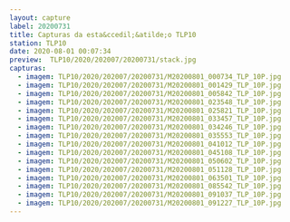 ```yaml
---
layout: capture
label: 20200731
title: Capturas da esta&ccedil;&atilde;o TLP10
station: TLP10
date: 2020-08-01 00:07:34
preview:  TLP10/2020/202007/20200731/stack.jpg
capturas:
  - imagem: TLP10/2020/202007/20200731/M20200801_000734_TLP_10P.jpg
  - imagem: TLP10/2020/202007/20200731/M20200801_001429_TLP_10P.jpg
  - imagem: TLP10/2020/202007/20200731/M20200801_005842_TLP_10P.jpg
  - imagem: TLP10/2020/202007/20200731/M20200801_023548_TLP_10P.jpg
  - imagem: TLP10/2020/202007/20200731/M20200801_025821_TLP_10P.jpg
  - imagem: TLP10/2020/202007/20200731/M20200801_033457_TLP_10P.jpg
  - imagem: TLP10/2020/202007/20200731/M20200801_034246_TLP_10P.jpg
  - imagem: TLP10/2020/202007/20200731/M20200801_035553_TLP_10P.jpg
  - imagem: TLP10/2020/202007/20200731/M20200801_041012_TLP_10P.jpg
  - imagem: TLP10/2020/202007/20200731/M20200801_045108_TLP_10P.jpg
  - imagem: TLP10/2020/202007/20200731/M20200801_050602_TLP_10P.jpg
  - imagem: TLP10/2020/202007/20200731/M20200801_051128_TLP_10P.jpg
  - imagem: TLP10/2020/202007/20200731/M20200801_063501_TLP_10P.jpg
  - imagem: TLP10/2020/202007/20200731/M20200801_085542_TLP_10P.jpg
  - imagem: TLP10/2020/202007/20200731/M20200801_091037_TLP_10P.jpg
  - imagem: TLP10/2020/202007/20200731/M20200801_091227_TLP_10P.jpg
---
```

